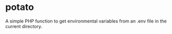 # potato
A simple PHP function to get environmental variables from an .env file in the current directory.
